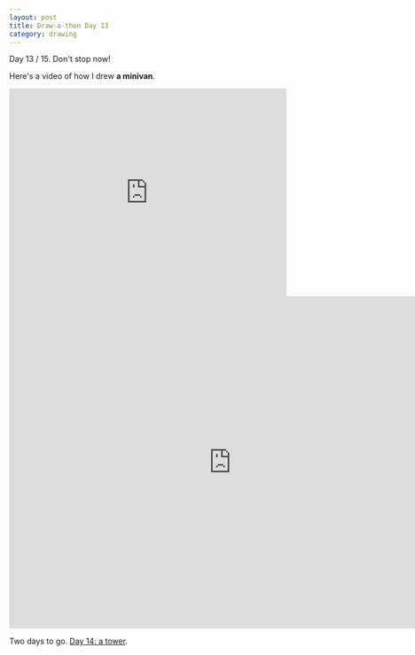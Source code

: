 ```yaml
---
layout: post
title: Draw-a-thon Day 13
category: drawing
---
```


Day 13 / 15. Don't stop now!

Here's a video of how I drew **a minivan**.

<iframe src="https://player.vimeo.com/video/123356920" width="500" height="375" frameborder="0" webkitallowfullscreen mozallowfullscreen allowfullscreen class="show-on-mobile"></iframe>

<iframe src="https://player.vimeo.com/video/123356920" width="800" height="600" frameborder="0" webkitallowfullscreen mozallowfullscreen allowfullscreen class="show-on-phablet"></iframe>

Two days to go. <a href="/drawathon-day-14">Day 14: a tower</a>.
